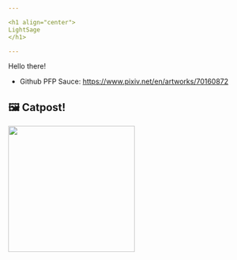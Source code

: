 ```yaml
---

<h1 align="center">
LightSage
</h1>

---
```


Hello there!


- Github PFP Sauce: https://www.pixiv.net/en/artworks/70160872


## 🖼️ Catpost!

<sub>
    <img src="https://cdn2.thecatapi.com/images/76j.jpg" height="256">
</sub>

